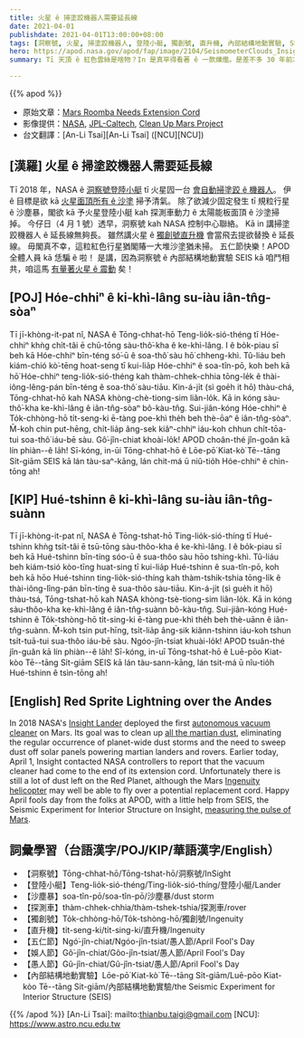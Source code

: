 ```yaml
---
title: 火星 ê 掃塗跤機器人需要延長線
date: 2021-04-01
publishdate: 2021-04-01T13:00:00+08:00
tags: [洞察號, 火星, 掃塗跤機器人, 登陸小艇, 獨創號, 直升機, 內部結構地動實驗, SEIS, 探測車, 太陽能板]
hero: https://apod.nasa.gov/apod/fap/image/2104/SeismometerClouds_Insight_1021.jpg
summary: Tī 天頂 ê 紅色雲絲是啥物？In 是真罕得看著 ê 一款爍爁。是差不多 30 年前才確認 ê，to̍h 號做紅色精靈。

---
```


{{% apod %}}

- 原始文章：[Mars Roomba Needs Extension Cord](https://apod.nasa.gov/apod/ap210401.html)
- 影像提供：[NASA][NASA], [JPL-Caltech][JPL-Caltech], [Clean Up Mars Project][Clean Up Mars Project]
- 台文翻譯：[An-Li Tsai][An-Li Tsai] ([NCU][NCU])

## [漢羅] 火星 ê 掃塗跤機器人需要延長線

Tī 2018 年，NASA ê [洞察號登陸小艇][Insight Lander] tī 火星囥一台 [會自動掃塗跤 ê 機器人][autonomous vacuum cleaner]。
伊 ê 目標是欲 kā [火星面頂所有 ê 沙塗][all the martian dust] 掃予清氣。
除了欲減少固定發生 tī 規粒行星 ê 沙塵暴，閣欲 kā 予火星登陸小艇 kah 探測車動力 ê 太陽能板面頂 ê 沙塗掃掉。
今仔日（4 月 1 號）透早，洞察號 kah NASA 控制中心聯絡。
Kā in 講掃塗跤機器人 ê 延長線無夠長。
雖然講火星 ê [獨創號直升機][Ingenuity helicopter] 會當飛去提欲替換 ê 延長線。
毋閣真不幸，這粒紅色行星猶閣賰一大堆沙塗猶未掃。
五仁節快樂！APOD 全體人員 kā 恁騙 ê 啦！
是講，因為洞察號 ê 內部結構地動實驗 SEIS kā 咱鬥相共，咱這馬 [有量著火星 ê 震動][measuring the pulse of Mars] 矣！

## [POJ] Hóe-chhiⁿ ê ki-khì-lâng su-iàu iân-tn̂g-sòaⁿ

Tī jī-khòng-it-pat nî, NASA ê Tōng-chhat-hō Teng-lio̍k-sió-théng tī Hóe-chhiⁿ khǹg chi̍t-tâi ē chū-tōng sàu-thô͘-kha ê ke-khì-lâng.
I ê bo̍k-piau sī beh kā Hóe-chhiⁿ bīn-téng só͘-ū ê soa-thô͘ sàu hō͘ chheng-khì.
Tû-liáu beh kiám-chió kò͘-tēng hoat-seng tī kui-lia̍p Hóe-chhiⁿ ê soa-tîn-pō, koh beh kā hō͘ Hóe-chhiⁿ teng-lio̍k-sió-théng kah thàm-chhek-chhia tōng-le̍k ê thài-iông-lêng-pán bīn-téng ê soa-thô͘ sàu-tiāu.
Kin-á-ji̍t (sì goe̍h it hō) thàu-chá, Tōng-chhat-hō kah NASA khòng-chè-tiong-sim liân-lo̍k.
Kā in kóng sàu-thô͘-kha ke-khì-lâng ê iân-tn̂g-sòaⁿ bô-kàu-tn̂g.
Sui-jiân-kóng Hóe-chhiⁿ ê To̍k-chhòng-hō ti̍t-seng-ki ē-tàng poe-khì the̍h beh thè-ōaⁿ ê iân-tn̂g-sòaⁿ.
M̄-koh chin put-hēng, chi̍t-lia̍p âng-sek kiâⁿ-chhiⁿ iáu-koh chhun chi̍t-tōa-tui soa-thô͘ iáu-bē sàu.
Gô͘-jîn-chiat khoài-lo̍k! APOD choân-thé jîn-goân kā lín phiàn--ê la̍h!
Sī-kóng, in-ūi Tōng-chhat-hō ê Lōe-pō͘ Kiat-kò͘ Tē--tāng Si̍t-giām SEIS kā lán tàu-saⁿ-kāng, lán chit-má ū niû-tio̍h Hóe-chhiⁿ ê chìn-tōng ah!

## [KIP] Hué-tshinn ê ki-khì-lâng su-iàu iân-tn̂g-suànn

Tī jī-khòng-it-pat nî, NASA ê Tōng-tshat-hō Ting-lio̍k-sió-thíng tī Hué-tshinn khǹg tsi̍t-tâi ē tsū-tōng sàu-thôo-kha ê ke-khì-lâng.
I ê bo̍k-piau sī beh kā Hué-tshinn bīn-tíng sóo-ū ê sua-thôo sàu hōo tshing-khì.
Tû-liáu beh kiám-tsió kòo-tīng huat-sing tī kui-lia̍p Hué-tshinn ê sua-tîn-pō, koh beh kā hōo Hué-tshinn ting-lio̍k-sió-thíng kah thàm-tshik-tshia tōng-li̍k ê thài-iông-lîng-pán bīn-tíng ê sua-thôo sàu-tiāu.
Kin-á-ji̍t (sì gue̍h it hō) thàu-tsá, Tōng-tshat-hō kah NASA khòng-tsè-tiong-sim liân-lo̍k.
Kā in kóng sàu-thôo-kha ke-khì-lâng ê iân-tn̂g-suànn bô-kàu-tn̂g.
Sui-jiân-kóng Hué-tshinn ê To̍k-tshòng-hō ti̍t-sing-ki ē-tàng pue-khì the̍h beh thè-uānn ê iân-tn̂g-suànn.
M̄-koh tsin put-hīng, tsi̍t-lia̍p âng-sik kiânn-tshinn iáu-koh tshun tsi̍t-tuā-tui sua-thôo iáu-bē sàu.
Ngóo-jîn-tsiat khuài-lo̍k! APOD tsuân-thé jîn-guân kā lín phiàn--ê la̍h!
Sī-kóng, in-uī Tōng-tshat-hō ê Luē-pōo Kiat-kòo Tē--tāng Si̍t-giām SEIS kā lán tàu-sann-kāng, lán tsit-má ū nîu-tio̍h Hué-tshinn ê tsìn-tōng ah!

## [English] Red Sprite Lightning over the Andes

In 2018 NASA's [Insight Lander][Insight Lander] deployed the first [autonomous vacuum cleaner][autonomous vacuum cleaner] on Mars. Its goal was to clean up [all the martian dust][all the martian dust], eliminating the regular occurrence of planet-wide dust storms and the need to sweep dust off solar panels powering martian landers and rovers. Earlier today, April 1, Insight contacted NASA controllers to report that the vacuum cleaner had come to the end of its extension cord. Unfortunately there is still a lot of dust left on the Red Planet, although the Mars [Ingenuity helicopter][Ingenuity helicopter] may well be able to fly over a potential replacement cord. Happy April fools day from the folks at APOD, with a little help from SEIS, the Seismic Experiment for Interior Structure on Insight, [measuring the pulse of Mars][measuring the pulse of Mars].

## 詞彙學習（台語漢字/POJ/KIP/華語漢字/English）

- 【洞察號】Tōng-chhat-hō/Tōng-tshat-hō/洞察號/InSight
- 【登陸小艇】Teng-lio̍k-sió-théng/Ting-lio̍k-sió-thíng/登陸小艇/Lander
- 【沙塵暴】soa-tîn-pō/soa-tîn-pō/沙塵暴/dust storm
- 【探測車】thàm-chhek-chhia/thàm-tshek-tshia/探測車/rover
- 【獨創號】To̍k-chhòng-hō/To̍k-tshòng-hō/獨創號/Ingenuity
- 【直升機】ti̍t-seng-ki/ti̍t-sing-ki/直升機/Ingenuity
- 【五仁節】Ngó͘-jîn-chiat/Ngóo-jîn-tsiat/愚人節/April Fool's Day
- 【娛人節】Gô͘-jîn-chiat/Gôo-jîn-tsiat/愚人節/April Fool's Day
- 【愚人節】Gû-jîn-chiat/Gû-jîn-tsiat/愚人節/April Fool's Day
- 【內部結構地動實驗】Lōe-pō͘ Kiat-kò͘ Tē--tāng Si̍t-giām/Luē-pōo Kiat-kòo Tē--tāng Si̍t-giām/內部結構地動實驗/the Seismic Experiment for Interior Structure (SEIS)


{{% /apod %}}
[An-Li Tsai]: mailto:thianbu.taigi@gmail.com
[NCU]: https://www.astro.ncu.edu.tw

[NASA]: https://www.nasa.gov
[JPL-Caltech]: https://www.jpl.nasa.gov/
[Clean Up Mars Project]: https://mars.nasa.gov/insight/

[Insight Lander]: https://mars.nasa.gov/insight/
[autonomous vacuum cleaner]: https://apod.nasa.gov/apod/fap/ap190604.html
[all the martian dust]: https://apod.nasa.gov/apod/fap/ap070725.html
[Ingenuity helicopter]: https://mars.nasa.gov/technology/helicopter/
[measuring the pulse of Mars]: https://mars.nasa.gov/insight/spacecraft/instruments/seis/
